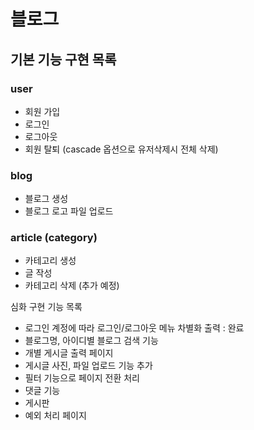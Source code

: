 # 블로그 
## 기본 기능 구현 목록
### user
- 회원 가입
- 로그인
- 로그아웃
- 회원 탈퇴 (cascade 옵션으로 유저삭제시 전체 삭제)

### blog 
- 블로그 생성
- 블로그 로고 파일 업로드

### article (category)
- 카테고리 생성
- 글 작성
- 카테고리 삭제 (추가 예정)



심화 구현 기능 목록 
- 로그인 계정에 따라 로그인/로그아웃 메뉴 차별화 출력 : 완료
- 블로그명, 아이디별 블로그 검색 기능 
- 개별 게시글 출력 페이지 
- 게시글 사진, 파일 업로드 기능 추가 
- 필터 기능으로 페이지 전환 처리 
- 댓글 기능 
- 게시판 
- 예외 처리 페이지 